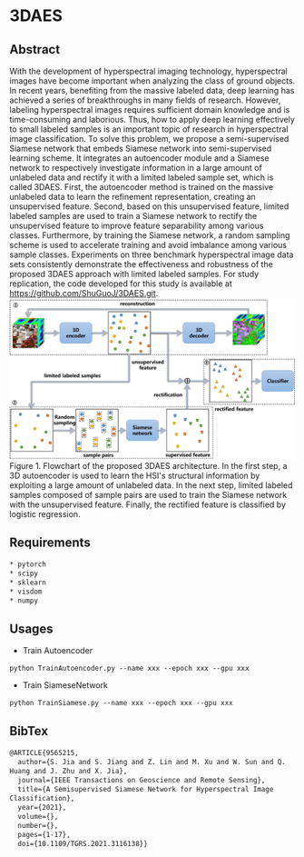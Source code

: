 # 3DAES
## Abstract
With the development of hyperspectral imaging technology, hyperspectral images have become important when analyzing the class of ground objects. In recent years, benefiting from the massive labeled data, deep learning has achieved a series of breakthroughs in many fields of research. However, labeling hyperspectral images requires sufficient domain knowledge and is time-consuming and laborious. Thus, how to apply deep learning effectively to small labeled samples is an important topic of research in hyperspectral image classification.
To solve this problem, we propose a semi-supervised Siamese network that embeds Siamese network into semi-supervised learning scheme. It integrates an autoencoder module and a Siamese network to respectively investigate information in a large amount of unlabeled data and rectify it with a limited labeled sample set, which is called 3DAES.
First, the autoencoder method is trained on the massive unlabeled data to learn the refinement representation, creating an unsupervised feature. Second, based on this unsupervised feature, limited labeled samples are used to train a Siamese network to rectify the unsupervised feature to improve feature separability among various classes. Furthermore, by training the Siamese network, a random sampling scheme is used to accelerate training and avoid imbalance among various sample classes. Experiments on three benchmark hyperspectral image data sets consistently demonstrate the effectiveness and robustness of the proposed 3DAES approach with limited labeled samples. For study replication, the code developed for this study is available at https://github.com/ShuGuoJ/3DAES.git.
![overallFrame](image/overallframe.jpg)
Figure 1. Flowchart of the proposed 3DAES architecture. In the first step, a 3D autoencoder is used to learn the HSI's structural information by exploiting a large amount of unlabeled data. In the next step, limited labeled samples composed of sample pairs are used to train the Siamese network with the unsupervised feature. Finally, the rectified feature is classified by logistic regression.

## Requirements
```
* pytorch
* scipy
* sklearn
* visdom
* numpy
```

## Usages
* Train Autoencoder
```
python TrainAutoencoder.py --name xxx --epoch xxx --gpu xxx
```
* Train SiameseNetwork
```
python TrainSiamese.py --name xxx --epoch xxx --gpu xxx
```

## BibTex
```
@ARTICLE{9565215,
  author={S. Jia and S. Jiang and Z. Lin and M. Xu and W. Sun and Q. Huang and J. Zhu and X. Jia},
  journal={IEEE Transactions on Geoscience and Remote Sensing}, 
  title={A Semisupervised Siamese Network for Hyperspectral Image Classification}, 
  year={2021},
  volume={},
  number={},
  pages={1-17},
  doi={10.1109/TGRS.2021.3116138}}
```
